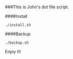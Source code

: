 ###This is John's dot file script.

####Install

    ./install.sh

####Backup

    ./backup.sh

Enjoy It!
